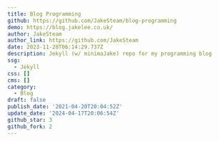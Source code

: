 ```yaml
---
title: Blog Programming
github: https://github.com/JakeSteam/blog-programming
demo: https://blog.jakelee.co.uk/
author: JakeSteam
author_link: https://github.com/JakeSteam
date: 2023-11-28T06:14:29.737Z
description: Jekyll (w/ minimaJake) repo for my programming blog
ssg:
  - Jekyll
css: []
cms: []
category:
  - Blog
draft: false
publish_date: '2021-04-20T20:04:52Z'
update_date: '2024-04-17T20:06:54Z'
github_star: 3
github_fork: 2
---
```

